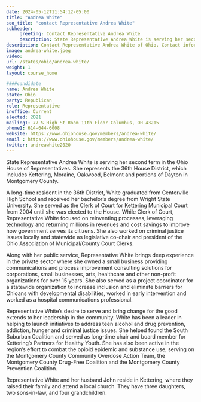 ```yaml
---
date: 2024-05-12T11:54:12-05:00
title: "Andrea White"
seo_title: "contact Representative Andrea White"
subheader:
     greeting: Contact Representative Andrea White
     description: State Representative Andrea White is serving her second term in the Ohio House of Representatives. She represents the 36th House District, which includes Kettering, Moraine, Oakwood, Belmont and portions of Dayton in Montgomery County.
description: Contact Representative Andrea White of Ohio. Contact information for Andrea White includes email address, phone number, and mailing address.
image: andrea-white.jpeg
video:
url: /states/ohio/andrea-white/
weight: 1
layout: course_home

####candidate
name: Andrea White
state: Ohio
party: Republican
role: Representative
inoffice: Current
elected: 2021
mailing1: 77 S High St Room 11th Floor Columbus, OH 43215
phone1: 614-644-6008
website: https://www.ohiohouse.gov/members/andrea-white/
email : https://www.ohiohouse.gov/members/andrea-white/
twitter: andreawhite2020
---
```

State Representative Andrea White is serving her second term in the Ohio House of Representatives. She represents the 36th House District, which includes Kettering, Moraine, Oakwood, Belmont and portions of Dayton in Montgomery County.

A long-time resident in the 36th District, White graduated from Centerville High School and received her bachelor’s degree from Wright State University. She served as the Clerk of Court for Kettering Municipal Court from 2004 until she was elected to the House. While Clerk of Court, Representative White focused on reinventing processes, leveraging technology and returning millions in revenues and cost savings to improve how government serves its citizens.   She also worked on criminal justice issues locally and statewide as legislative co-chair and president of the Ohio Association of Municipal/County Court Clerks.

Along with her public service, Representative White brings deep experience in the private sector where she owned a small business providing communications and process improvement consulting solutions for corporations, small businesses, arts, healthcare and other non-profit organizations for over 15 years. She also served as a project coordinator for a statewide organization to increase inclusion and eliminate barriers for Ohioans with developmental disabilities, worked in early intervention and worked as a hospital communications professional.  

Representative White’s desire to serve and bring change for the good extends to her leadership in the community.  White has been a leader in helping to launch initiatives to address teen alcohol and drug prevention, addiction, hunger and criminal justice issues.  She helped found the South Suburban Coalition and served as long-time chair and board member for Kettering’s Partners for Healthy Youth. She has also been active in the region’s effort to combat the opioid epidemic and substance use, serving on the Montgomery County Community Overdose Action Team, the Montgomery County Drug-Free Coalition and the Montgomery County Prevention Coalition.

Representative White and her husband John reside in Kettering, where they raised their family and attend a local church. They have three daughters, two sons-in-law, and four grandchildren.
